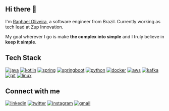 ## Hi there 👋

I'm [Raphael Oliveira](http://raphaeloliveira.com.br), a software engineer from Brazil.
Currently working as tech lead at Zup Innovation.

My goal wherever I go is make **the complex into simple** and I truly believe in **keep it simple**.


## Tech Stack

[![java](https://img.shields.io/badge/Java-ED8B00?style=flat-square&logo=java&logoColor=white)](https://www.java.com/)
[![kotlin](https://img.shields.io/badge/Kotlin-0095D5?&style=flat-square&logo=kotlin&logoColor=white)](https://kotlinlang.org/)
[![spring](https://img.shields.io/badge/Spring-6DB33F?style=flat-square&logo=spring&logoColor=white)](https://spring.io/)
[![springboot](https://img.shields.io/badge/Spring_Boot-F2F4F9?style=flat-square&logo=spring-boot)](https://spring.io/projects/spring-boot)
[![python](https://img.shields.io/badge/Python-FFD43B?style=flat-square&logo=python&logoColor=blue)](https://www.python.org/)
[![docker](https://img.shields.io/badge/Docker-2CA5E0?style=flat-square&logo=docker&logoColor=white)](https://www.docker.com/)
[![aws](https://img.shields.io/badge/Amazon_AWS-FF9900?style=flat-square&logo=amazonaws&logoColor=white)](https://aws.amazon.com/)
[![kafka](https://img.shields.io/badge/Apache_Kafka-231F20?style=flat-square&logo=apache-kafka&logoColor=white)](https://kafka.apache.org/)
[![git](https://img.shields.io/badge/GIT-E44C30?style=flat-square&logo=git&logoColor=white)](https://git-scm.com/)
[![linux](https://img.shields.io/badge/Linux-FCC624?style=flat-square&logo=linux&logoColor=black)](https://www.linux.org/)


## Connect with me

[![linkedin](https://img.shields.io/badge/LinkedIn-0077B5?style=flat-square&logo=linkedin&logoColor=white)](https://www.linkedin.com/in/raphaelbh/)
[![twitter](https://img.shields.io/badge/Twitter-1DA1F2?style=flat-square&logo=twitter&logoColor=white)](https://twitter.com/raphaelbh)
[![instagram](https://img.shields.io/badge/Instagram-E4405F?style=flat-square&logo=instagram&logoColor=white)](https://www.instagram.com/raphael.bh/)
[![gmail](https://img.shields.io/badge/Gmail-D14836?style=flat-square&logo=gmail&logoColor=white)](mailto:raphaeldias.ti@gmail.com)


<!--
**raphaelbh/raphaelbh** is a ✨ _special_ ✨ repository because its `README.md` (this file) appears on your GitHub profile.

Here are some ideas to get you started:

- 🔭 I’m currently working on ...
- 🌱 I’m currently learning ...
- 👯 I’m looking to collaborate on ...
- 🤔 I’m looking for help with ...
- 💬 Ask me about ...
- 📫 How to reach me: ...
- 😄 Pronouns: ...
- ⚡ Fun fact: ...
-->
